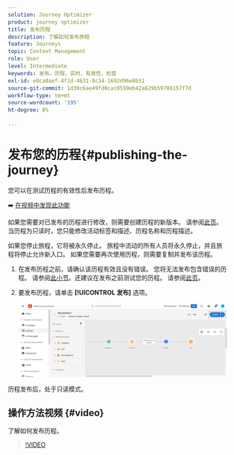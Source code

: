 ```yaml
---
solution: Journey Optimizer
product: journey optimizer
title: 发布历程
description: 了解如何发布旅程
feature: Journeys
topic: Content Management
role: User
level: Intermediate
keywords: 发布，历程，实时，有效性，检查
exl-id: e0ca8aef-4f1d-4631-8c34-1692d96e8b51
source-git-commit: 1d30c6ae49fd0cac0559eb42a629b59708157f7d
workflow-type: tm+mt
source-wordcount: '195'
ht-degree: 8%

---
```


# 发布您的历程{#publishing-the-journey}

您可以在测试历程的有效性后发布历程。

➡️ [在视频中发现此功能](#video)

如果您需要对已发布的历程进行修改，则需要创建历程的新版本。 请参阅[此页](../building-journeys/journey.md)。当历程为只读时，您只能修改活动标签和描述、历程名称和历程描述。

如果您停止旅程，它将被永久停止。 旅程中流动的所有人员将永久停止，并且旅程将停止允许新入口。 如果您需要再次使用历程，则需要复制并发布该历程。

1. 在发布历程之前，请确认该历程有效且没有错误。 您将无法发布包含错误的历程。 请参阅[此小节](../building-journeys/troubleshooting.md#checking-for-errors-before-testing)。还建议在发布之前测试您的历程。 请参阅[此页](../building-journeys/testing-the-journey.md)。
1. 要发布历程，请单击 **[!UICONTROL 发布]** 选项。

   ![](assets/journeyuc1_18.png)

历程发布后，处于只读模式。

## 操作方法视频 {#video}

了解如何发布历程。

>[!VIDEO](https://video.tv.adobe.com/v/334238?quality=12)